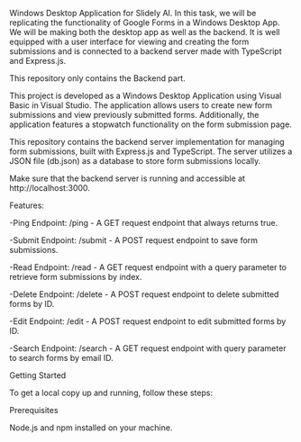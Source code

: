 Windows Desktop Application for Slidely AI. In this task, we will be replicating the functionality of Google Forms in a Windows Desktop App. We will be making both the desktop app as well as the backend. It is well equipped with a user interface for viewing and creating the form submissions and is connected to a backend server made with TypeScript and Express.js.

This repository only contains the Backend part.

This project is developed as a Windows Desktop Application using Visual Basic in Visual Studio. The application allows users to create new form submissions and view previously submitted forms. Additionally, the application features a stopwatch functionality on the form submission page.

This repository contains the backend server implementation for managing form submissions, built with Express.js and TypeScript. The server utilizes a JSON file (db.json) as a database to store form submissions locally.

Make sure that the backend server is running and accessible at http://localhost:3000.


Features:

-Ping Endpoint: /ping - A GET request endpoint that always returns true.

-Submit Endpoint: /submit - A POST request endpoint to save form submissions.

-Read Endpoint: /read - A GET request endpoint with a query parameter to retrieve form submissions by index.

-Delete Endpoint: /delete - A POST request endpoint to delete submitted forms by ID.

-Edit Endpoint: /edit - A POST request endpoint to edit submitted forms by ID.

-Search Endpoint: /search - A GET request endpoint with query parameter to search forms by email ID.


Getting Started

To get a local copy up and running, follow these steps:

Prerequisites

Node.js and npm installed on your machine.
